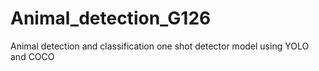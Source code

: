 # Animal_detection_G126
Animal detection and classification one shot detector model using YOLO and COCO
